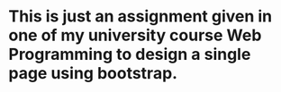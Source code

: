 # This is just an assignment given in one of my university course Web Programming to design a single page using bootstrap.

